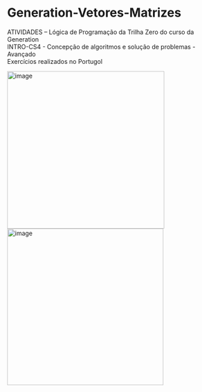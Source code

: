 # Generation-Vetores-Matrizes

ATIVIDADES – Lógica de Programação da Trilha Zero do curso da Generation\
INTRO-CS4 - Concepção de algoritmos e solução de problemas - Avançado\
Exercícios realizados no Portugol

<img width="363" alt="image" src="https://user-images.githubusercontent.com/102387476/229375586-bc33ee68-dac3-40d8-80c8-0a38a0f5520a.png">

<img width="361" alt="image" src="https://user-images.githubusercontent.com/102387476/229375604-7050ce85-1a3f-4e65-80cb-7b692ee78b02.png">
